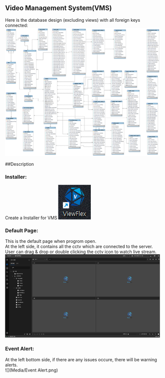 ## Video Management System(VMS)
Here is the database design (excluding views) with all foreign keys connected:
![](Media/Database_design.png)

##Description

### Installer: <br/>
Create a Installer for VMS
![](Media/Installer.png)

### Default Page: <br/>
This is the default page when progrom open.<br/>
At the left side, it contains all the cctv which are connected to the server. <br/>
User can drag & drop or double clicking the cctv icon to watch live stream. <br/>
![](Media/Default.png)

### Event Alert: <br/>
At the left bottom side, if there are any issues occure, there will be warning alerts.<br/>
![](Media/Event Alert.png)
